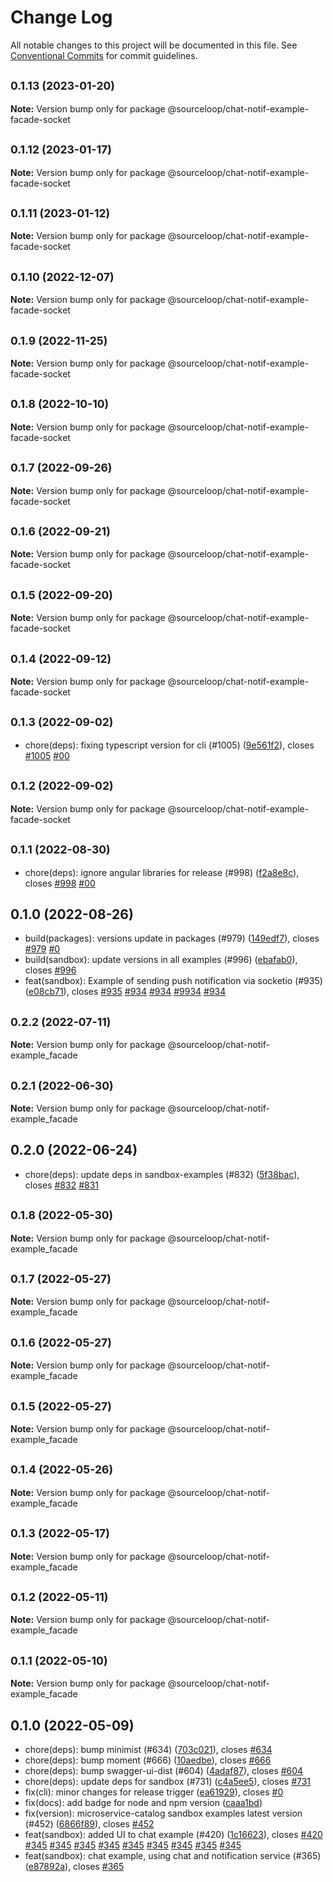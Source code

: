 # Change Log

All notable changes to this project will be documented in this file.
See [Conventional Commits](https://conventionalcommits.org) for commit guidelines.

## <small>0.1.13 (2023-01-20)</small>

**Note:** Version bump only for package @sourceloop/chat-notif-example-facade-socket





## <small>0.1.12 (2023-01-17)</small>

**Note:** Version bump only for package @sourceloop/chat-notif-example-facade-socket





## <small>0.1.11 (2023-01-12)</small>

**Note:** Version bump only for package @sourceloop/chat-notif-example-facade-socket





## <small>0.1.10 (2022-12-07)</small>

**Note:** Version bump only for package @sourceloop/chat-notif-example-facade-socket





## <small>0.1.9 (2022-11-25)</small>

**Note:** Version bump only for package @sourceloop/chat-notif-example-facade-socket





## <small>0.1.8 (2022-10-10)</small>

**Note:** Version bump only for package @sourceloop/chat-notif-example-facade-socket





## <small>0.1.7 (2022-09-26)</small>

**Note:** Version bump only for package @sourceloop/chat-notif-example-facade-socket





## <small>0.1.6 (2022-09-21)</small>

**Note:** Version bump only for package @sourceloop/chat-notif-example-facade-socket





## <small>0.1.5 (2022-09-20)</small>

**Note:** Version bump only for package @sourceloop/chat-notif-example-facade-socket





## <small>0.1.4 (2022-09-12)</small>

**Note:** Version bump only for package @sourceloop/chat-notif-example-facade-socket





## <small>0.1.3 (2022-09-02)</small>

* chore(deps): fixing typescript version for cli (#1005) ([9e561f2](https://github.com/sourcefuse/loopback4-microservice-catalog/commit/9e561f2)), closes [#1005](https://github.com/sourcefuse/loopback4-microservice-catalog/issues/1005) [#00](https://github.com/sourcefuse/loopback4-microservice-catalog/issues/00)





## <small>0.1.2 (2022-09-02)</small>

**Note:** Version bump only for package @sourceloop/chat-notif-example-facade-socket





## <small>0.1.1 (2022-08-30)</small>

* chore(deps): ignore angular libraries for release (#998) ([f2a8e8c](https://github.com/sourcefuse/loopback4-microservice-catalog/commit/f2a8e8c)), closes [#998](https://github.com/sourcefuse/loopback4-microservice-catalog/issues/998) [#00](https://github.com/sourcefuse/loopback4-microservice-catalog/issues/00)





## 0.1.0 (2022-08-26)

* build(packages): versions update in packages (#979) ([149edf7](https://github.com/sourcefuse/loopback4-microservice-catalog/commit/149edf7)), closes [#979](https://github.com/sourcefuse/loopback4-microservice-catalog/issues/979) [#0](https://github.com/sourcefuse/loopback4-microservice-catalog/issues/0)
* build(sandbox): update versions in all examples (#996) ([ebafab0](https://github.com/sourcefuse/loopback4-microservice-catalog/commit/ebafab0)), closes [#996](https://github.com/sourcefuse/loopback4-microservice-catalog/issues/996)
* feat(sandbox): Example of sending push notification via socketio (#935) ([e08cb71](https://github.com/sourcefuse/loopback4-microservice-catalog/commit/e08cb71)), closes [#935](https://github.com/sourcefuse/loopback4-microservice-catalog/issues/935) [#934](https://github.com/sourcefuse/loopback4-microservice-catalog/issues/934) [#934](https://github.com/sourcefuse/loopback4-microservice-catalog/issues/934) [#9934](https://github.com/sourcefuse/loopback4-microservice-catalog/issues/9934) [#934](https://github.com/sourcefuse/loopback4-microservice-catalog/issues/934)





## <small>0.2.2 (2022-07-11)</small>

**Note:** Version bump only for package @sourceloop/chat-notif-example_facade





## <small>0.2.1 (2022-06-30)</small>

**Note:** Version bump only for package @sourceloop/chat-notif-example_facade





## 0.2.0 (2022-06-24)

* chore(deps): update deps in sandbox-examples (#832) ([5f38bac](https://github.com/sourcefuse/loopback4-microservice-catalog/commit/5f38bac)), closes [#832](https://github.com/sourcefuse/loopback4-microservice-catalog/issues/832) [#831](https://github.com/sourcefuse/loopback4-microservice-catalog/issues/831)





## <small>0.1.8 (2022-05-30)</small>

**Note:** Version bump only for package @sourceloop/chat-notif-example_facade





## <small>0.1.7 (2022-05-27)</small>

**Note:** Version bump only for package @sourceloop/chat-notif-example_facade





## <small>0.1.6 (2022-05-27)</small>

**Note:** Version bump only for package @sourceloop/chat-notif-example_facade





## <small>0.1.5 (2022-05-27)</small>

**Note:** Version bump only for package @sourceloop/chat-notif-example_facade





## <small>0.1.4 (2022-05-26)</small>

**Note:** Version bump only for package @sourceloop/chat-notif-example_facade





## <small>0.1.3 (2022-05-17)</small>

**Note:** Version bump only for package @sourceloop/chat-notif-example_facade





## <small>0.1.2 (2022-05-11)</small>

**Note:** Version bump only for package @sourceloop/chat-notif-example_facade





## <small>0.1.1 (2022-05-10)</small>

**Note:** Version bump only for package @sourceloop/chat-notif-example_facade





## 0.1.0 (2022-05-09)

* chore(deps): bump minimist (#634) ([703c021](https://github.com/sourcefuse/loopback4-microservice-catalog/commit/703c021)), closes [#634](https://github.com/sourcefuse/loopback4-microservice-catalog/issues/634)
* chore(deps): bump moment (#666) ([10aedbe](https://github.com/sourcefuse/loopback4-microservice-catalog/commit/10aedbe)), closes [#666](https://github.com/sourcefuse/loopback4-microservice-catalog/issues/666)
* chore(deps): bump swagger-ui-dist (#604) ([4adaf87](https://github.com/sourcefuse/loopback4-microservice-catalog/commit/4adaf87)), closes [#604](https://github.com/sourcefuse/loopback4-microservice-catalog/issues/604)
* chore(deps): update deps for sandbox (#731) ([c4a5ee5](https://github.com/sourcefuse/loopback4-microservice-catalog/commit/c4a5ee5)), closes [#731](https://github.com/sourcefuse/loopback4-microservice-catalog/issues/731)
* fix(cli): minor changes for release trigger ([ea61929](https://github.com/sourcefuse/loopback4-microservice-catalog/commit/ea61929)), closes [#0](https://github.com/sourcefuse/loopback4-microservice-catalog/issues/0)
* fix(docs): add badge for node and npm version ([caaa1bd](https://github.com/sourcefuse/loopback4-microservice-catalog/commit/caaa1bd))
* fix(version): microservice-catalog sandbox examples latest version (#452) ([6866f89](https://github.com/sourcefuse/loopback4-microservice-catalog/commit/6866f89)), closes [#452](https://github.com/sourcefuse/loopback4-microservice-catalog/issues/452)
* feat(sandbox): added UI to chat example (#420) ([1c16623](https://github.com/sourcefuse/loopback4-microservice-catalog/commit/1c16623)), closes [#420](https://github.com/sourcefuse/loopback4-microservice-catalog/issues/420) [#345](https://github.com/sourcefuse/loopback4-microservice-catalog/issues/345) [#345](https://github.com/sourcefuse/loopback4-microservice-catalog/issues/345) [#345](https://github.com/sourcefuse/loopback4-microservice-catalog/issues/345) [#345](https://github.com/sourcefuse/loopback4-microservice-catalog/issues/345) [#345](https://github.com/sourcefuse/loopback4-microservice-catalog/issues/345) [#345](https://github.com/sourcefuse/loopback4-microservice-catalog/issues/345) [#345](https://github.com/sourcefuse/loopback4-microservice-catalog/issues/345) [#345](https://github.com/sourcefuse/loopback4-microservice-catalog/issues/345) [#345](https://github.com/sourcefuse/loopback4-microservice-catalog/issues/345)
* feat(sandbox): chat example, using chat and notification service (#365) ([e87892a](https://github.com/sourcefuse/loopback4-microservice-catalog/commit/e87892a)), closes [#365](https://github.com/sourcefuse/loopback4-microservice-catalog/issues/365)
